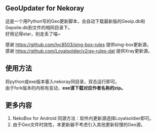 ## GeoUpdater for Nekoray
这是一个用Python写的Geo更新脚本，会自动下载最新版的Geoip.db和Gepsite.db到文件的相同目录下。<br/>
好用记得star，别走丢了喵~

感谢 https://github.com/lyc8503/sing-box-rules 提供sing-box更新源。<br/>
感谢 https://github.com/Loyalsoldier/v2ray-rules-dat 提供Xray更新源。

## 使用方法
将python或exe版本塞入nekoray同目录，双击运行即可。<br/>
由于fork版本的内核有变动，**exe请下载对应作者名称的zip。**

## 更多内容
1. NekoBox for Android 同源方法：软件内更新源选择Loyalsoldier即可。
2. 由于Geo文件时效性，本更新器不考虑引入其他更新较慢的Geo源。

